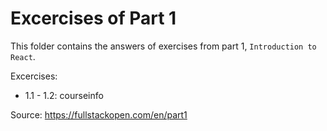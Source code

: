 # Excercises of Part 1

This folder contains the answers of exercises from part 1, `Introduction to React`.

Excercises:

- 1.1 - 1.2: courseinfo


Source: https://fullstackopen.com/en/part1